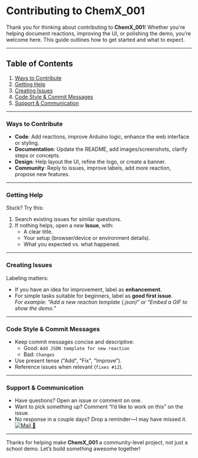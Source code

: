 # Contributing to ChemX_001

Thank you for thinking about contributing to **ChemX_001**! Whether you're helping document reactions, improving the UI, or polishing the demo, you’re welcome here. This guide outlines how to get started and what to expect.

---

## Table of Contents

1. [Ways to Contribute](#ways-to-contribute)  
2. [Getting Help](#getting-help)   
4. [Creating Issues](#creating-issues)   
6. [Code Style & Commit Messages](#code-style--commit-messages)  
8. [Support & Communication](#support--communication)

---

###  Ways to Contribute

- **Code**: Add reactions, improve Arduino logic, enhance the web interface or styling.
- **Documentation**: Update the README, add images/screenshots, clarify steps or concepts.
- **Design**: Help layout the UI, refine the logo, or create a banner.
- **Community**: Reply to issues, improve labels, add more reaction, propose new features.

---

###  Getting Help

Stuck? Try this:
1. Search existing issues for similar questions.  
2. If nothing helps, open a new **Issue**, with:
   - A clear title.
   - Your setup (browser/device or environment details).
   - What you expected vs. what happened.

---



###  Creating Issues

Labeling matters:
- If you have an idea for improvement, label as **enhancement**.
- For simple tasks suitable for beginners, label as **good first issue**.  
  *For example: “Add a new reaction template (.json)” or “Embed a GIF to show the demo.”*

---



###  Code Style & Commit Messages

- Keep commit messages concise and descriptive:
  - Good: `Add JSON template for new reaction`
  - Bad: `Changes`  
- Use present tense ("Add", "Fix", "Improve").  
- Reference issues when relevant (`fixes #12`).


---



###  Support & Communication

- Have questions? Open an issue or comment on one.
- Want to pick something up? Comment “I’d like to work on this” on the issue.
- No response in a couple days? Drop a reminder—I may have missed it.
[![Mail 📧](https://img.shields.io/badge/Contact-email-blue.svg)](mailto:coderscode17@gmail.com)

---

Thanks for helping make **ChemX_001** a community-level project, not just a school demo. Let’s build something awesome together!
